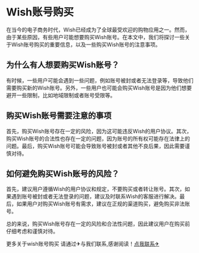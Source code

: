 # Wish账号购买

在当今的电子商务时代，Wish已经成为了全球最受欢迎的购物应用之一。然而，由于某些原因，有些用户可能想要购买Wish账号。在本文中，我们将探讨一些关于Wish账号购买的重要信息，以及一些购买Wish账号的注意事项。

## 为什么有人想要购买Wish账号？

有时候，一些用户可能会遇到一些问题，例如账号被封或者无法登录等，导致他们需要购买新的Wish账号。另外，一些用户也可能会购买Wish账号是因为他们想要避开一些限制，比如地域限制或者账号受限等。

## 购买Wish账号需要注意的事项

首先，购买Wish账号存在一定的风险，因为这可能违反Wish的用户协议。其次，购买Wish账号的合法性也存在一定的问题，因为账号的所有权可能存在法律上的问题。最后，购买Wish账号可能会导致账号被封或者其他不良后果，因此需要谨慎对待。

## 如何避免购买Wish账号的风险？

首先，建议用户遵循Wish的用户协议和规定，不要购买或者转让账号。其次，如果遇到账号被封或者无法登录的问题，建议及时联系Wish的客服进行解决。最后，如果用户对购买Wish账号有需求，建议在正规的渠道购买，避免购买非法账号。

总的来说，购买Wish账号存在一定的风险和合法性问题，因此建议用户在购买前仔细考虑和谨慎对待。

更多关于wish账号购买 请通过✈与我们联系,感谢阅读！[点我联系✈](https://u.G208.com)